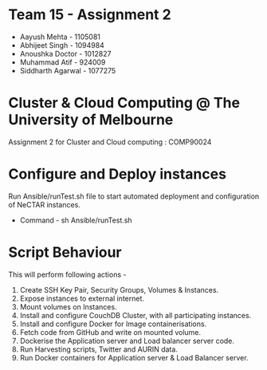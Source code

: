 # Team 15 - Assignment 2

- Aayush Mehta - 1105081 
- Abhijeet Singh - 1094984
- Anoushka Doctor - 1012827
- Muhammad Atif - 924009
- Siddharth Agarwal - 1077275

# Cluster & Cloud Computing @ The University of Melbourne

Assignment 2 for Cluster and Cloud computing : COMP90024

# Configure and Deploy instances 

Run Ansible/runTest.sh file to start automated deployment and configuration of NeCTAR instances.
- Command - sh Ansible/runTest.sh

# Script Behaviour 
This will perform following actions - 

1. Create SSH Key Pair, Security Groups, Volumes & Instances.
2. Expose instances to external internet.
3. Mount volumes on Instances.
4. Install and configure CouchDB Cluster, with all participating instances.
5. Install and configure Docker for Image containerisations.
6. Fetch code from GitHub and write on mounted volume.
7. Dockerise the Application server and Load balancer server code.
8. Run Harvesting scripts, Twitter and AURIN data.
9. Run Docker containers for Application server & Load Balancer server.
